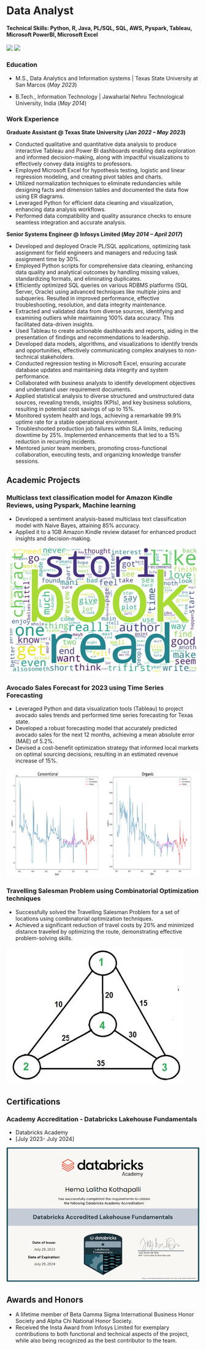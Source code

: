 # Data Analyst
#### Technical Skills: Python, R, Java, PL/SQL, SQL, AWS, Pyspark, Tableau, Microsoft PowerBI, Microsoft Excel

<a href="https://www.linkedin.com/in/hemalalithakothapalli/">
<img src="https://img.shields.io/badge/Linkedin-0077B5?style=flat-square&logo=Linkedin&logoColor=ffffff"></a>
<a href="https://github.com/HemaLalithaK/">
<img src="https://img.shields.io/badge/Github-211F1F?style=flat-square&logo=GitHub&logoColor=ffffff"></a>

### Education
- M.S., Data Analytics and Information systems | Texas State University at San Marcos (_May 2023_)
                 		
- B.Tech., Information Technology              | Jawaharlal Nehru Technological University, India (_May 2014_)	 			        		


### Work Experience
**Graduate Assistant @ Texas State University (_Jan 2022 – May 2023_)**
- Conducted qualitative and quantitative data analysis to produce interactive Tableau and Power BI dashboards enabling data exploration and informed decision-making, along with impactful visualizations to effectively convey data insights to professors.
- Employed Microsoft Excel for hypothesis testing, logistic and linear regression modeling, and creating pivot tables and charts.
- Utilized normalization techniques to eliminate redundancies while designing facts and dimension tables and documented the data flow using ER diagrams.
- Leveraged Python for efficient data cleaning and visualization, enhancing data analysis workflows.
- Performed data compatibility and quality assurance checks to ensure seamless integration and accurate analysis.

**Senior Systems Engineer @ Infosys Limited (_May 2014 – April 2017_)**
- Developed and deployed Oracle PL/SQL applications, optimizing task assignment for field engineers and managers and reducing task assignment time by 30%.
- Employed Python scripts for comprehensive data cleaning, enhancing data quality and analytical outcomes by handling missing values, standardizing formats, and eliminating duplicates.
- Efficiently optimized SQL queries on various RDBMS platforms (SQL Server, Oracle) using advanced techniques like multiple joins and subqueries. Resulted in improved performance, effective troubleshooting, resolution, and data integrity maintenance.
- Extracted and validated data from diverse sources, identifying and examining outliers while maintaining 100% data accuracy. This facilitated data-driven insights.
- Used Tableau to create actionable dashboards and reports, aiding in the presentation of findings and recommendations to leadership.
- Developed data models, algorithms, and visualizations to identify trends and opportunities, effectively communicating complex analyses to non-technical stakeholders.
- Conducted regression testing in Microsoft Excel, ensuring accurate database updates and maintaining data integrity and system performance.
- Collaborated with business analysts to identify development objectives and understand user requirement documents.
- Applied statistical analysis to diverse structured and unstructured data sources, revealing trends, insights (KPIs), and key business solutions, resulting in potential cost savings of up to 15%.
- Monitored system health and logs, achieving a remarkable 99.9% uptime rate for a stable operational environment.
- Troubleshooted production job failures within SLA limits, reducing downtime by 25%. Implemented enhancements that led to a 15% reduction in recurring incidents.
- Mentored junior team members, promoting cross-functional collaboration, executing tests, and organizing knowledge transfer sessions.


## Academic Projects
### Multiclass text classification model for Amazon Kindle Reviews, using Pyspark, Machine learning
- Developed a sentiment analysis-based multiclass text classification model with Naive Bayes, attaining 85% accuracy. 
- Applied it to a 1GB Amazon Kindle review dataset for enhanced product insights and decision-making.

![TextClassification](https://raw.githubusercontent.com/HemaLalithaK/portfolio/main/assets/img/Amazon_Reviews.JPG)


### Avocado Sales Forecast for 2023 using Time Series Forecasting
- Leveraged Python and data visualization tools (Tableau) to project avocado sales trends and performed time series forecasting for Texas state.
- Developed a robust forecasting model that accurately predicted avocado sales for the next 12 months, achieving a mean absolute error (MAE) of 5.2%.
- Devised a cost-benefit optimization strategy that informed local markets on optimal sourcing decisions, resulting in an estimated revenue increase of 15%.

![AvocadoSales](https://raw.githubusercontent.com/HemaLalithaK/portfolio/main/assets/img/avocado_sales.JPG)


### Travelling Salesman Problem using Combinatorial Optimization techniques
- Successfully solved the Travelling Salesman Problem for a set of locations using combinatorial optimization techniques.
- Achieved a significant reduction of travel costs by 20% and minimized distance traveled by optimizing the route, demonstrating effective problem-solving skills.

![TravellingSalesMan](https://raw.githubusercontent.com/HemaLalithaK/portfolio/main/assets/img/travelling.JPG)

## Certifications
### Academy Accreditation - Databricks Lakehouse Fundamentals
- Databricks Academy
- [July 2023- July 2024]

![Databricks](https://raw.githubusercontent.com/HemaLalithaK/portfolio/main/assets/img/Databricks_Certificate.PNG)

## Awards and Honors
- A lifetime member of Beta Gamma Sigma International Business Honor Society and Alpha Chi National Honor Society.
- Received the Insta Award from Infosys Limited for exemplary contributions to both functional and technical aspects of the project, while also being recognized as the best contributor to the team.





